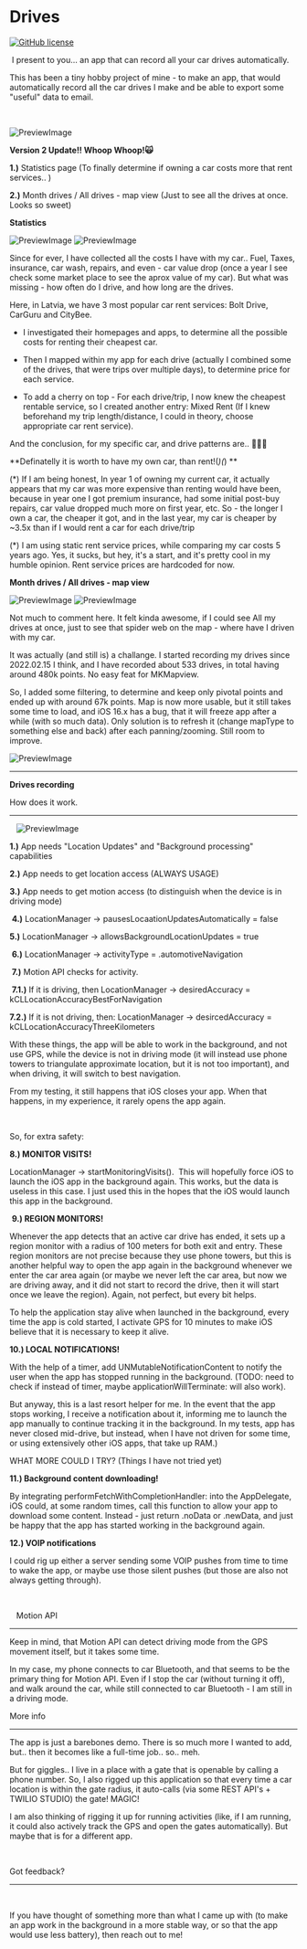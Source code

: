 # Drives

[![GitHub license](https://img.shields.io/badge/license-MIT-lightgrey.svg?maxAge=2592000)](https://url.com)

 I present to you... an app that can record all your car drives automatically.

This has been a tiny hobby project of mine - to make an app, that would automatically record all the car drives I make and be able to export some "useful" data to email.

  

![PreviewImage](https://raw.githubusercontent.com/GuntisTreulands/drives/main/v2_example4.gif)


**Version 2 Update!! Whoop Whoop!🙀**  

**1.)** Statistics page (To finally determine if owning a car costs more that rent services.. )

**2.)** Month drives / All drives - map view (Just to see all the drives at once. Looks so sweet)


**Statistics** 


![PreviewImage](https://raw.githubusercontent.com/GuntisTreulands/drives/main/v2_example7.png)
![PreviewImage](https://raw.githubusercontent.com/GuntisTreulands/drives/main/v2_example8.png)


Since for ever, I have collected all the costs I have with my car.. Fuel, Taxes, insurance, car wash, repairs, and
even - car value drop (once a year I see check some market place to see the aprox value of my car).
But what was missing - how often do I drive, and how long are the drives.

Here, in Latvia, we have 3 most popular car rent services:
Bolt Drive, CarGuru and CityBee.
- I investigated their homepages and apps, to determine all the possible costs for renting their cheapest car.

- Then I mapped within my app for each drive (actually I combined some of the drives, that were trips over multiple days), to determine price for each service.

- To add a cherry on top - For each drive/trip, I now knew the cheapest rentable service, so I created another entry: Mixed Rent (If I knew beforehand my trip length/distance, I could in theory, choose appropriate car rent service).

And the conclusion, for my specific car, and drive patterns are.. 🥁🥁🥁

**Definatelly it is worth to have my own car, than rent!(*)(*) **

(*) If I am being honest, In year 1 of owning my current car, it actually appears that my car was more expensive than renting would have been, because in year one I got premium insurance, had some initial post-buy repairs, car value dropped much more on first year, etc.  So - the longer I own a car, the cheaper it got, and in the last year, my car is cheaper by ~3.5x than if I would rent a car for each drive/trip

(*) I am using static rent service prices, while comparing my car costs 5 years ago. Yes, it sucks, but hey, it's a start, and it's pretty cool in my humble opinion.  Rent service prices are hardcoded for now.


**Month drives / All drives - map view**

![PreviewImage](https://raw.githubusercontent.com/GuntisTreulands/drives/main/v2_example6.png)
![PreviewImage](https://raw.githubusercontent.com/GuntisTreulands/drives/main/v2_example5.png)

Not much to comment here. It felt kinda awesome, if I could see All my drives at once, just to see that spider web on the map - where have I driven with my car.

It was actually (and still is) a challange. I started recording my drives since 2022.02.15 I think, and I have recorded about 533 drives, in total having around 480k points. No easy feat for MKMapview.

So, I added some filtering, to determine and keep only pivotal points and ended up with around 67k points.
Map is now more usable, but it still takes some time to load, and iOS 16.x has a bug, that it will freeze app after a while (with so much data). Only solution is to refresh it (change mapType to something else and back) after each panning/zooming. Still room to improve.


![PreviewImage](https://raw.githubusercontent.com/GuntisTreulands/drives/main/example9.gif)


--------------- 
**Drives recording**

How does it work.

---------------

  
![PreviewImage](https://raw.githubusercontent.com/GuntisTreulands/drives/main/example3.gif)

**1.)** App needs "Location Updates" and "Background processing" capabilities

**2.)** App needs to get location access (ALWAYS USAGE)

**3.)** App needs to get motion access (to distinguish when the device is in driving mode)

 **4.)** LocationManager -> pausesLocaationUpdatesAutomatically = false

**5.)** LocationManager -> allowsBackgroundLocationUpdates = true

 **6.)** LocationManager -> activityType = .automotiveNavigation

 **7.)** Motion API checks for activity.

 **7.1.)** If it is driving, then LocationManager -> desiredAccuracy = kCLLocationAccuracyBestForNavigation

**7.2.)** If it is not driving, then: LocationManager -> desircedAccuracy = kCLLocationAccuracyThreeKilometers

With these things, the app will be able to work in the background, and not use GPS, while the device is not in driving mode (it will instead use phone towers to triangulate approximate location, but it is not too important), and when driving, it will switch to best navigation.

From my testing, it still happens that iOS closes your app. When that happens, in my experience, it rarely opens the app again.

  

So, for extra safety:

**8.) MONITOR VISITS!**

LocationManager -> startMonitoringVisits().  This will hopefully force iOS to launch the iOS app in the background again. This works, but the data is useless in this case. I just used this in the hopes that the iOS would launch this app in the background.

 **9.) REGION MONITORS!**

Whenever the app detects that an active car drive has ended, it sets up a region monitor with a radius of 100 meters for both exit and entry. These region monitors are not precise because they use phone towers, but this is another helpful way to open the app again in the background whenever we enter the car area again (or maybe we never left the car area, but now we are driving away, and it did not start to record the drive, then it will start once we leave the region). Again, not perfect, but every bit helps.

To help the application stay alive when launched in the background, every time the app is cold started, I activate GPS for 10 minutes to make iOS believe that it is necessary to keep it alive.

**10.) LOCAL NOTIFICATIONS!**

With the help of a timer, add UNMutableNotificationContent to notify the user when the app has stopped running in the background. (TODO: need to check if instead of timer, maybe applicationWillTerminate: will also work).

But anyway, this is a last resort helper for me. In the event that the app stops working, I receive a notification about it, informing me to launch the app manually to continue tracking it in the background. In my tests, app has never closed mid-drive, but instead, when I have not driven for some time, or using extensively other iOS apps, that take up RAM.)

WHAT MORE COULD I TRY? (Things I have not tried yet)

**11.) Background content downloading!**

By integrating performFetchWithCompletionHandler: into the AppDelegate, iOS could, at some random times, call this function to allow your app to download some content. Instead - just return .noData or .newData, and just be happy that the app has started working in the background again.

**12.) VOIP notifications**

I could rig up either a server sending some VOIP pushes from time to time to wake the app, or maybe use those silent pushes (but those are also not always getting through).


  

  
Motion API

---------------

Keep in mind, that Motion API can detect driving mode from the GPS movement itself, but it takes some time.

In my case, my phone connects to car Bluetooth, and that seems to be the primary thing for Motion API. Even if I stop the car (without turning it off), and walk around the car, while still connected to car Bluetooth - I am still in a driving mode.



More info

---------------

The app is just a barebones demo. There is so much more I wanted to add, but.. then it becomes like a full-time job.. so.. meh.

But for giggles.. I live in a place with a gate that is openable by calling a phone number. So, I also rigged up this application so that every time a car location is within the gate radius, it auto-calls (via some REST API's + TWILIO STUDIO) the gate! MAGIC!

I am also thinking of rigging it up for running activities (like, if I am running, it could also actively track the GPS and open the gates automatically). But maybe that is for a different app.

  

Got feedback?

---------------

  

If you have thought of something more than what I came up with (to make an app work in the background in a more stable way, or so that the app would use less battery), then reach out to me!

